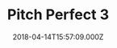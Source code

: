 ---
title: "Pitch Perfect 3"
year: 2017
date: 2018-04-14T15:57:09.000Z
permalink: /almanac/movies/2018-04-14-pitch-perfect-3/index.html
rating: 3
tmdbid: 353616
---